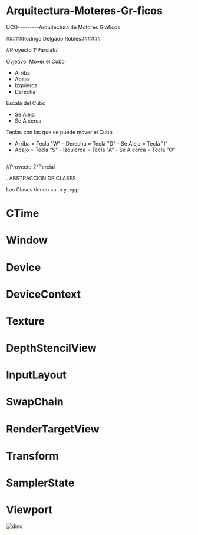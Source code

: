 # Arquitectura-Moteres-Gr-ficos
UCQ---------Arquitectura de Motores Gráficos

#####Rodrigo Delgado Robles######

//Proyecto 1°Parcial//

Ovjetivo: 
Mover el Cubo
- Arriba
- Abajo
- Izquierda
- Derecha

Escala del Cubo
- Se Aleja 
- Se A cerca

Teclas con las que se puede mover el Cubo

- Arriba = Tecla "W"     - Derecha = Tecla "D"       - Se Aleja = Tecla "I"
- Abajo = Tecla "S"      - Izquierda = Tecla "A"     - Se A cerca = Tecla "O"

_________________________________________________________________________________
//Proyecto 2°Parcial

. ABSTRACCION DE CLASES

Las Clases tienen su .h y .cpp 
# CTime
# Window
# Device
# DeviceContext
# Texture
# DepthStencilView
# InputLayout
# SwapChain
# RenderTargetView
# Transform
# SamplerState
# Viewport

![dino](https://user-images.githubusercontent.com/107516968/218047349-6c3cba33-9206-4540-b0bd-f011becc215e.gif)
